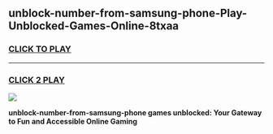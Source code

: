 
## unblock-number-from-samsung-phone-Play-Unblocked-Games-Online-8txaa
<h3>
<a href="https://premium76.site?title=unblock-number-from-samsung-phone&ref=25A">CLICK TO PLAY</a></h3>
<hr>

<h3>
<a href="https://premium76.site?title=unblock-number-from-samsung-phone&ref=25A">CLICK 2 PLAY</a>
  
</h3>

<a href="https://premium76.site?title=unblock-number-from-samsung-phone&ref=25A"><img src="https://clearcache.store/games.png"></a>


**unblock-number-from-samsung-phone games unblocked: Your Gateway to Fun and Accessible Online Gaming**
